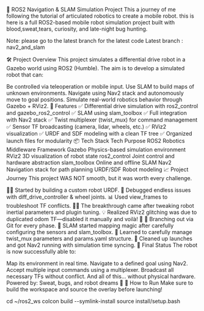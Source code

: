 🧠 ROS2 Navigation & SLAM Simulation Project
This a journey of me following the tutorial of articulated robotics to create a mobile robot. this is here is a full ROS2-based mobile robot simulation project built with blood,sweat,tears, curiosity, and late-night bug hunting.

Note: please go to the latest branch for the latest code
Latest branch : nav2_and_slam

🛠️ Project Overview
This project simulates a differential drive robot in a Gazebo world using ROS2 (Humble). The aim is to develop a simulated robot that can:

Be controlled via teleoperation or mobile input.
Use SLAM to build maps of unknown environments.
Navigate using Nav2 stack and autonomously move to goal positions.
Simulate real-world robotics behavior through Gazebo + RViz2.
🚀 Features
✅ Differential drive simulation with ros2_control and gazebo_ros2_control
✅ SLAM using slam_toolbox
✅ Full integration with Nav2 stack
✅ Twist multiplexer (twist_mux) for command management
✅ Sensor TF broadcasting (camera, lidar, wheels, etc.)
✅ RViz2 visualization
✅ URDF and SDF modeling with a clean TF tree
✅ Organized launch files for modularity
📦 Tech Stack
Tech	Purpose
ROS2	Robotics Middleware Framework
Gazebo	Physics-based simulation environment
RViz2	3D visualization of robot state
ros2_control	Joint control and hardware abstraction
slam_toolbox	Online and offline SLAM
Nav2	Navigation stack for path planning
URDF/SDF	Robot modeling
📈 Project Journey
This project WAS NOT smooth, but it was worth every challenge.

👨‍🏫 Started by building a custom robot URDF.
🔧 Debugged endless issues with diff_drive_controller & wheel joints.
📊 Used view_frames to troubleshoot TF conflicts.
🧙‍♂️ The breakthrough came after tweaking robot inertial parameters and plugin tuning.
💡 Realized RViz2 glitching was due to duplicated odom TF—disabled it manually and voilà! 🎉
🔀 Branching out via Git for every phase.
🧭 SLAM started mapping magic after carefully configuring the sensors and slam_toolbox.
🧩 Learned to carefully manage twist_mux parameters and params.yaml structure.
🧹 Cleaned up launches and got Nav2 running with simulation time syncing.
🥳 Final Status
The robot is now successfully able to:

Map its environment in real time.
Navigate to a defined goal using Nav2.
Accept multiple input commands using a multiplexer.
Broadcast all necessary TFs without conflict.
And all of this... without physical hardware.
Powered by: Sweat, bugs, and robot dreams 🤖
📁 How to Run
Make sure to build the workspace and source the overlay before launching!

cd ~/ros2_ws
colcon build --symlink-install
source install/setup.bash
